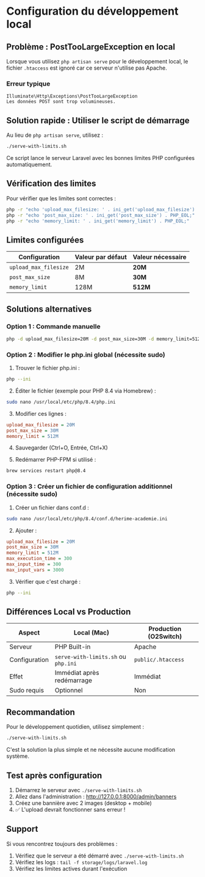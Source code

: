 # Configuration du développement local

## Problème : PostTooLargeException en local

Lorsque vous utilisez `php artisan serve` pour le développement local, le fichier `.htaccess` est ignoré car ce serveur n'utilise pas Apache.

### Erreur typique
```
Illuminate\Http\Exceptions\PostTooLargeException
Les données POST sont trop volumineuses.
```

## Solution rapide : Utiliser le script de démarrage

Au lieu de `php artisan serve`, utilisez :

```bash
./serve-with-limits.sh
```

Ce script lance le serveur Laravel avec les bonnes limites PHP configurées automatiquement.

## Vérification des limites

Pour vérifier que les limites sont correctes :

```bash
php -r "echo 'upload_max_filesize: ' . ini_get('upload_max_filesize') . PHP_EOL;"
php -r "echo 'post_max_size: ' . ini_get('post_max_size') . PHP_EOL;"
php -r "echo 'memory_limit: ' . ini_get('memory_limit') . PHP_EOL;"
```

## Limites configurées

| Configuration | Valeur par défaut | Valeur nécessaire |
|--------------|-------------------|-------------------|
| `upload_max_filesize` | 2M | **20M** |
| `post_max_size` | 8M | **30M** |
| `memory_limit` | 128M | **512M** |

## Solutions alternatives

### Option 1 : Commande manuelle
```bash
php -d upload_max_filesize=20M -d post_max_size=30M -d memory_limit=512M artisan serve
```

### Option 2 : Modifier le php.ini global (nécessite sudo)

1. Trouver le fichier php.ini :
```bash
php --ini
```

2. Éditer le fichier (exemple pour PHP 8.4 via Homebrew) :
```bash
sudo nano /usr/local/etc/php/8.4/php.ini
```

3. Modifier ces lignes :
```ini
upload_max_filesize = 20M
post_max_size = 30M
memory_limit = 512M
```

4. Sauvegarder (Ctrl+O, Entrée, Ctrl+X)

5. Redémarrer PHP-FPM si utilisé :
```bash
brew services restart php@8.4
```

### Option 3 : Créer un fichier de configuration additionnel (nécessite sudo)

1. Créer un fichier dans conf.d :
```bash
sudo nano /usr/local/etc/php/8.4/conf.d/herime-academie.ini
```

2. Ajouter :
```ini
upload_max_filesize = 20M
post_max_size = 30M
memory_limit = 512M
max_execution_time = 300
max_input_time = 300
max_input_vars = 3000
```

3. Vérifier que c'est chargé :
```bash
php --ini
```

## Différences Local vs Production

| Aspect | Local (Mac) | Production (O2Switch) |
|--------|-------------|----------------------|
| Serveur | PHP Built-in | Apache |
| Configuration | `serve-with-limits.sh` ou `php.ini` | `public/.htaccess` |
| Effet | Immédiat après redémarrage | Immédiat |
| Sudo requis | Optionnel | Non |

## Recommandation

Pour le développement quotidien, utilisez simplement :

```bash
./serve-with-limits.sh
```

C'est la solution la plus simple et ne nécessite aucune modification système.

## Test après configuration

1. Démarrez le serveur avec `./serve-with-limits.sh`
2. Allez dans l'administration : http://127.0.0.1:8000/admin/banners
3. Créez une bannière avec 2 images (desktop + mobile)
4. ✅ L'upload devrait fonctionner sans erreur !

## Support

Si vous rencontrez toujours des problèmes :

1. Vérifiez que le serveur a été démarré avec `./serve-with-limits.sh`
2. Vérifiez les logs : `tail -f storage/logs/laravel.log`
3. Vérifiez les limites actives durant l'exécution

